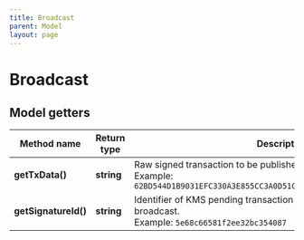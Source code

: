 ```yaml
---
title: Broadcast
parent: Model
layout: page
---
```


# Broadcast

## Model getters

Method name | Return type | Description | Notes
------------ | ------------- | ------------- | -------------
**getTxData()** | **string** | Raw signed transaction to be published to network. <br>Example: `62BD544D1B9031EFC330A3E855CC3A0D51CA5131455C1AB3BCAC6D243F65460D` |
**getSignatureId()** | **string** | Identifier of KMS pending transaction ID to be completed with the broadcast. <br>Example: `5e68c66581f2ee32bc354087` | [optional]

